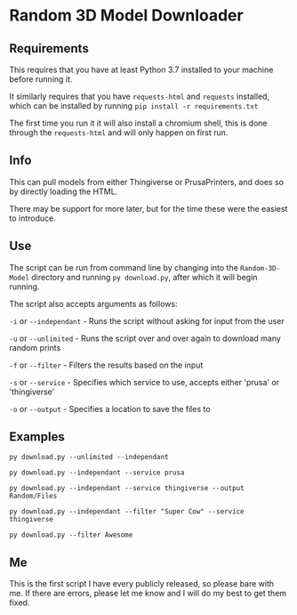 # Random 3D Model Downloader


## Requirements

This requires that you have at least Python 3.7 installed to your machine before running it.

It similarly requires that you have `requests-html` and `requests` installed, which can be installed by running
`pip install -r requirements.txt`

The first time you run it it will also install a chromium shell, this is done through the `requests-html` and will only happen on first run.

## Info

This can pull models from either Thingiverse or PrusaPrinters, and does so by directly loading the HTML.

There may be support for more later, but for the time these were the easiest to introduce.

## Use

The script can be run from command line by changing into the `Random-3D-Model` directory and running `py download.py`, after which it will begin running.

The script also accepts arguments as follows:

`-i` or `--independant` - Runs the script without asking for input from the user

`-u` or `--unlimited`   - Runs the script over and over again to download many random prints

`-f` or `--filter`      - Filters the results based on the input

`-s` or `--service`     - Specifies which service to use, accepts either 'prusa' or 'thingiverse'

`-o` or `--output`      - Specifies a location to save the files to

## Examples

`py download.py --unlimited --independant`

`py download.py --independant --service prusa`

`py download.py --independant --service thingiverse --output Random/Files`

`py download.py --independant --filter "Super Cow" --service thingiverse`

`py download.py --filter Awesome`


## Me

This is the first script I have every publicly released, so please bare with me. If there are errors, please let me know and I will do my best to get them fixed.

